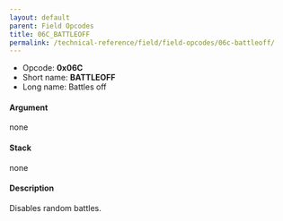 ```yaml
---
layout: default
parent: Field Opcodes
title: 06C_BATTLEOFF
permalink: /technical-reference/field/field-opcodes/06c-battleoff/
---
```


-   Opcode: **0x06C**
-   Short name: **BATTLEOFF**
-   Long name: Battles off

#### Argument

none

#### Stack

none

#### Description

Disables random battles.
